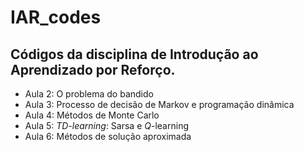 # IAR_codes
## Códigos da disciplina de Introdução ao Aprendizado por Reforço.

- Aula 2: O problema do bandido
- Aula 3: Processo de decisão de Markov e programação dinâmica
- Aula 4: Métodos de Monte Carlo
- Aula 5: *TD-learning*: Sarsa e *Q*-learning
- Aula 6: Métodos de solução aproximada
